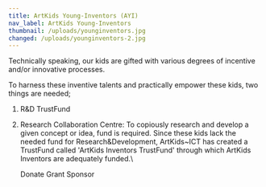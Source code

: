 ```yaml
---
title: ArtKids Young-Inventors (AYI)
nav_label: ArtKids Young-Inventors
thumbnail: /uploads/younginventors.jpg
changed: /uploads/younginventors-2.jpg
---
```

Technically speaking, our kids are gifted with various degrees of incentive and/or innovative processes. 

To harness these inventive talents and practically empower these kids, two things are needed; 

1. R&D TrustFund
2. Research Collaboration Centre:
   To copiously research and develop a given concept or idea, fund is required. Since these kids lack the needed fund for Research&Development, ArtKids~ICT has created a TrustFund called 'ArtKids Inventors TrustFund' through which ArtKids Inventors are adequately funded.\

   Donate
   Grant
   Sponsor